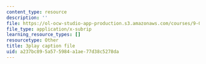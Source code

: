 ```yaml
---
content_type: resource
description: ''
file: https://ol-ocw-studio-app-production.s3.amazonaws.com/courses/9-00sc-introduction-to-psychology-fall-2011/a237bc895a575984a1ae77d38c5278da_SBrCPDC21f4.vtt
file_type: application/x-subrip
learning_resource_types: []
resourcetype: Other
title: 3play caption file
uid: a237bc89-5a57-5984-a1ae-77d38c5278da
---
```

